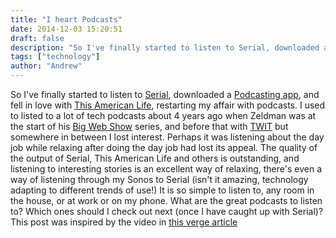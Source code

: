 ```yaml
---
title: "I heart Podcasts"
date: 2014-12-03 15:20:51
draft: false
description: "So I've finally started to listen to Serial, downloaded a Podcasting app, and fell in love with This American Life, restarting my affair with podcasts."
tags: ["technology"]
author: "Andrew"
---
```


So I've finally started to listen to [Serial](http://serialpodcast.org/), downloaded a [Podcasting app](https://play.google.com/store/apps/details?id=au.com.shiftyjelly.pocketcasts), and fell in love with [This American Life](http://www.thisamericanlife.org), restarting my affair with podcasts. I used to listed to a lot of tech podcasts about 4 years ago when Zeldman was at the start of his [Big Web Show](http://5by5.tv/bigwebshow/1) series, and before that with [TWIT](http://twit.tv/show/this-week-in-tech) but somewhere in between I lost interest. Perhaps it was listening about the day job while relaxing after doing the day job had lost its appeal. The quality of the output of Serial, This American Life and others is outstanding, and listening to interesting stories is an excellent way of relaxing, there's even a way of listening through my Sonos to Serial (isn't it amazing, technology adapting to different trends of use!) It is so simple to listen to, any room in the house, or at work or on my phone. What are the great podcasts to listen to? Which ones should I check out next (once I have caught up with Serial)? This post was inspired by the video in [this verge article](http://www.theverge.com/2014/11/28/7302227/the-future-is-podcasts)
